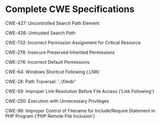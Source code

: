 

# Complete CWE Specifications

CWE-427: Uncontrolled Search Path Element

CWE-426: Untrusted Search Path

CWE-732: Incorrect Permission Assignment for Critical Resource

CWE-278: Insecure Preserved Inherited Permissions

CWE-276: Incorrect Default Permissions

CWE-64: Windows Shortcut Following (.LNK)

CWE-28: Path Traversal: '..\filedir'

CWE-59: Improper Link Resolution Before File Access ('Link Following')

CWE-250: Execution with Unnecessary Privileges

CWE-98: Improper Control of Filename for Include/Require Statement in PHP Program ('PHP Remote File Inclusion')